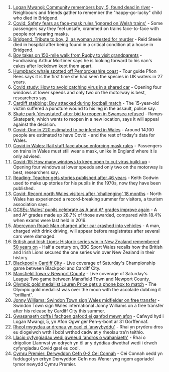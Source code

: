 1. [Logan Mwangi: Community remembers boy, 5, found dead in river](https://www.bbc.co.uk/news/uk-wales-58213255) - Neighbours and friends gather to remember the "happy-go-lucky" child who died in Bridgend.
2. [Covid: Safety fears as face-mask rules 'ignored on Welsh trains'](https://www.bbc.co.uk/news/uk-wales-58144669) - Some passengers say they feel unsafe, crammed on trains face-to-face with people not wearing masks.
3. [Bridgend: Tribute to boy, 2, as woman arrested for murder](https://www.bbc.co.uk/news/uk-wales-58194706) - Reid Steele died in hospital after being found in a critical condition at a house in Bridgend.
4. [Boy takes on 150-mile walk from Rugby to visit grandparents](https://www.bbc.co.uk/news/uk-england-coventry-warwickshire-58200813) - Fundraising Arthur Mortimer says he is looking forward to his nan's cakes after lockdown kept them apart.
5. [Humpback whale spotted off Pembrokeshire coast](https://www.bbc.co.uk/news/uk-wales-58214562) - Tour guide Ffion Rees says it is the first time she had seen the species in UK waters in 27 years.
6. [Covid study: How to avoid catching virus in a shared car](https://www.bbc.co.uk/news/uk-wales-58202468) - Opening four windows at lower speeds and only two on the motorway is best, researchers say.
7. [Cardiff stabbing: Boy attacked during football match](https://www.bbc.co.uk/news/uk-wales-58194369) - The 15-year-old victim suffered a puncture wound to his leg in the assault, police say.
8. [Skate park 'devastated' after bid to reopen in Swansea refused](https://www.bbc.co.uk/news/uk-wales-58172022) - Ramps Skatepark, which wants to reopen in a new location, says it will appeal against the decision.
9. [Covid: One in 220 estimated to be infected in Wales](https://www.bbc.co.uk/news/uk-wales-58204723) - Around 14,100 people are estimated to have Covid - and the rest of today's data for Wales.
10. [Covid in Wales: Rail staff face abuse enforcing mask rules](https://www.bbc.co.uk/news/uk-wales-58205655) - Passengers on trains in Wales must still wear a mask, unlike in England where it is only advised.
11. [Covid-19: How many windows to keep open to cut virus build-up](https://www.bbc.co.uk/news/uk-wales-58204733) - Opening four windows at lower speeds and only two on the motorway is best, researchers say.
12. [Reading: Teacher gets stories published after 46 years](https://www.bbc.co.uk/news/uk-wales-58189969) - Keith Godwin used to make up stories for his pupils in the 1970s, now they have been published.
13. [Covid: Record north Wales visitors after 'challenging' 18 months](https://www.bbc.co.uk/news/uk-wales-58201388) - North Wales has experienced a record-breaking summer for visitors, a tourism association says.
14. [GCSEs: Wales' pupils celebrate as A and A* grades improve again](https://www.bbc.co.uk/news/uk-wales-58191705) - A and A* grades made up 28.7% of those awarded, compared with 18.4% when exams were last held in 2019.
15. [Abercynon Road: Man charged after car crashed into vehicles](https://www.bbc.co.uk/news/uk-wales-58184062) - A man, charged with drink driving, will appear before magistrates after several cars were damaged.
16. [British and Irish Lions: Historic series win in New Zealand remembered 50 years on](https://www.bbc.co.uk/sport/rugby-union/58128404) - Half a century on, BBC Sport Wales recalls how the British and Irish Lions secured the one series win over New Zealand in their history.
17. [Blackpool v Cardiff City](https://www.bbc.co.uk/sport/football/58124642) - Live coverage of Saturday's Championship game between Blackpool and Cardiff City.
18. [Mansfield Town v Newport County](https://www.bbc.co.uk/sport/football/58124809) - Live coverage of Saturday's League Two game between Mansfield Town and Newport County.
19. [Olympic gold medallist Lauren Price gets a phone box to match](https://www.bbc.co.uk/news/uk-wales-58205982) - The Olympic gold medallist was over the moon with the accolade dubbing it "brilliant".
20. [Jonny Williams: Swindon Town sign Wales midfielder on free transfer](https://www.bbc.co.uk/sport/football/58207019) - Swindon Town sign Wales international Jonny Williams on a free transfer after his release by Cardiff City this summer.
21. [Gwasanaeth coffa i fachgen gafodd ei ganfod mewn afon](https://www.bbc.co.uk/newyddion/58213535) - Cafwyd hyd i Logan Mwangi, 5, yn Afon Ogwr ger Pen-y-bont ar 31 Gorffennaf.
22. [Rheol mygydau ar drenau yn cael ei 'anwybyddu'](https://www.bbc.co.uk/newyddion/58172186) - Rhai yn pryderu dros eu diogelwch wrth i bobl wrthod cadw at y rheolau tra'n teithio.
23. [Llacio cyfyngiadau wedi gwneud 'andros o wahaniaeth'](https://www.bbc.co.uk/newyddion/58194118) - Rhai o drigolion Llanrwst yn edrych yn ôl ar y dyddiau diwethaf wedi i drwch cyfyngiadau Covid gael eu codi.
24. [Cymru Premier: Derwyddon Cefn 0-2 Cei Connah](https://www.bbc.co.uk/newyddion/58209271) - Cei Connah oedd yn fuddugol yn erbyn Derwyddon Cefn nos Wener yng ngem agoriadol tymor newydd Cymru Premier.
